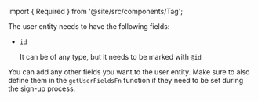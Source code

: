 import { Required } from '@site/src/components/Tag';

The user entity needs to have the following fields:
- `id` <Required />

  It can be of any type, but it needs to be marked with `@id`

You can add any other fields you want to the user entity. Make sure to also define them in the `getUserFieldsFn` function if they need to be set during the sign-up process.
